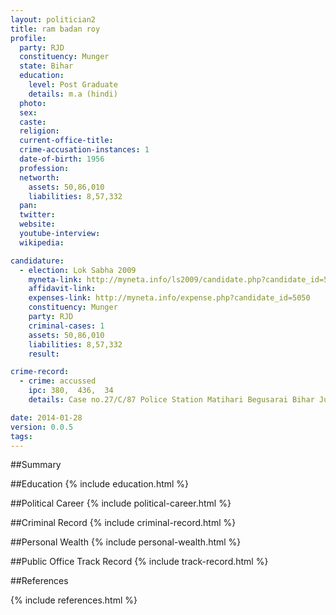 ```yaml
---
layout: politician2
title: ram badan roy
profile: 
  party: RJD
  constituency: Munger
  state: Bihar
  education: 
    level: Post Graduate
    details: m.a (hindi)
  photo: 
  sex: 
  caste: 
  religion: 
  current-office-title: 
  crime-accusation-instances: 1
  date-of-birth: 1956
  profession: 
  networth: 
    assets: 50,86,010
    liabilities: 8,57,332
  pan: 
  twitter: 
  website: 
  youtube-interview: 
  wikipedia: 

candidature: 
  - election: Lok Sabha 2009
    myneta-link: http://myneta.info/ls2009/candidate.php?candidate_id=5050
    affidavit-link: 
    expenses-link: http://myneta.info/expense.php?candidate_id=5050
    constituency: Munger 
    party: RJD
    criminal-cases: 1
    assets: 50,86,010
    liabilities: 8,57,332
    result:  

crime-record: 
  - crime: accussed
    ipc: 380,  436,  34
    details: Case no.27/C/87 Police Station Matihari Begusarai Bihar Judicial Magistrate Ist Class Begusarai Passed By Sri U.C. Srivastava Date 15.06.90 

date: 2014-01-28
version: 0.0.5
tags: 
---
```

##Summary


##Education
{% include education.html %}


##Political Career
{% include political-career.html %}


##Criminal Record
{% include criminal-record.html %}


##Personal Wealth
{% include personal-wealth.html %}


##Public Office Track Record
{% include track-record.html %}


##References


{% include references.html %}